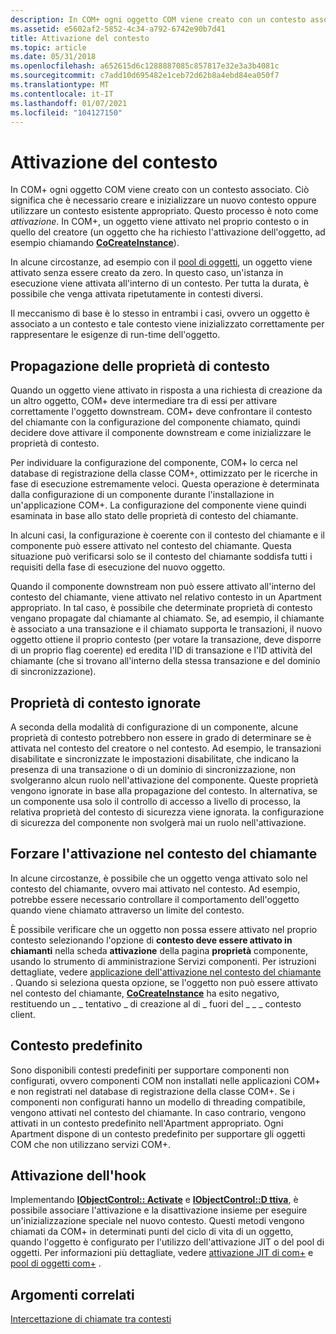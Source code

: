 ```yaml
---
description: In COM+ ogni oggetto COM viene creato con un contesto associato.
ms.assetid: e5602af2-5852-4c34-a792-6742e90b7d41
title: Attivazione del contesto
ms.topic: article
ms.date: 05/31/2018
ms.openlocfilehash: a652615d6c1288887085c857817e32e3a3b4081c
ms.sourcegitcommit: c7add10d695482e1ceb72d62b8a4ebd84ea050f7
ms.translationtype: MT
ms.contentlocale: it-IT
ms.lasthandoff: 01/07/2021
ms.locfileid: "104127150"
---
```

# <a name="context-activation"></a>Attivazione del contesto

In COM+ ogni oggetto COM viene creato con un contesto associato. Ciò significa che è necessario creare e inizializzare un nuovo contesto oppure utilizzare un contesto esistente appropriato. Questo processo è noto come *attivazione*. In COM+, un oggetto viene attivato nel proprio contesto o in quello del creatore (un oggetto che ha richiesto l'attivazione dell'oggetto, ad esempio chiamando [**CoCreateInstance**](/windows/desktop/api/combaseapi/nf-combaseapi-cocreateinstance)).

In alcune circostanze, ad esempio con il [pool di oggetti](com--object-pooling.md), un oggetto viene attivato senza essere creato da zero. In questo caso, un'istanza in esecuzione viene attivata all'interno di un contesto. Per tutta la durata, è possibile che venga attivata ripetutamente in contesti diversi.

Il meccanismo di base è lo stesso in entrambi i casi, ovvero un oggetto è associato a un contesto e tale contesto viene inizializzato correttamente per rappresentare le esigenze di run-time dell'oggetto.

## <a name="flowing-of-context-properties"></a>Propagazione delle proprietà di contesto

Quando un oggetto viene attivato in risposta a una richiesta di creazione da un altro oggetto, COM+ deve intermediare tra di essi per attivare correttamente l'oggetto downstream. COM+ deve confrontare il contesto del chiamante con la configurazione del componente chiamato, quindi decidere dove attivare il componente downstream e come inizializzare le proprietà di contesto.

Per individuare la configurazione del componente, COM+ lo cerca nel database di registrazione della classe COM+, ottimizzato per le ricerche in fase di esecuzione estremamente veloci. Questa operazione è determinata dalla configurazione di un componente durante l'installazione in un'applicazione COM+. La configurazione del componente viene quindi esaminata in base allo stato delle proprietà di contesto del chiamante.

In alcuni casi, la configurazione è coerente con il contesto del chiamante e il componente può essere attivato nel contesto del chiamante. Questa situazione può verificarsi solo se il contesto del chiamante soddisfa tutti i requisiti della fase di esecuzione del nuovo oggetto.

Quando il componente downstream non può essere attivato all'interno del contesto del chiamante, viene attivato nel relativo contesto in un Apartment appropriato. In tal caso, è possibile che determinate proprietà di contesto vengano propagate dal chiamante al chiamato. Se, ad esempio, il chiamante è associato a una transazione e il chiamato supporta le transazioni, il nuovo oggetto ottiene il proprio contesto (per votare la transazione, deve disporre di un proprio flag coerente) ed eredita l'ID di transazione e l'ID attività del chiamante (che si trovano all'interno della stessa transazione e del dominio di sincronizzazione).

## <a name="ignored-context-properties"></a>Proprietà di contesto ignorate

A seconda della modalità di configurazione di un componente, alcune proprietà di contesto potrebbero non essere in grado di determinare se è attivata nel contesto del creatore o nel contesto. Ad esempio, le transazioni disabilitate e sincronizzate le impostazioni disabilitate, che indicano la presenza di una transazione o di un dominio di sincronizzazione, non svolgeranno alcun ruolo nell'attivazione del componente. Queste proprietà vengono ignorate in base alla propagazione del contesto. In alternativa, se un componente usa solo il controllo di accesso a livello di processo, la relativa proprietà del contesto di sicurezza viene ignorata. la configurazione di sicurezza del componente non svolgerà mai un ruolo nell'attivazione.

## <a name="forcing-activation-in-the-callers-context"></a>Forzare l'attivazione nel contesto del chiamante

In alcune circostanze, è possibile che un oggetto venga attivato solo nel contesto del chiamante, ovvero mai attivato nel contesto. Ad esempio, potrebbe essere necessario controllare il comportamento dell'oggetto quando viene chiamato attraverso un limite del contesto.

È possibile verificare che un oggetto non possa essere attivato nel proprio contesto selezionando l'opzione di **contesto deve essere attivato in chiamanti** nella scheda **attivazione** della pagina **proprietà** componente, usando lo strumento di amministrazione Servizi componenti. Per istruzioni dettagliate, vedere [applicazione dell'attivazione nel contesto del chiamante](enforcing-activation-in-the-caller-s-context.md) . Quando si seleziona questa opzione, se l'oggetto non può essere attivato nel contesto del chiamante, [**CoCreateInstance**](/windows/desktop/api/combaseapi/nf-combaseapi-cocreateinstance) ha esito negativo, restituendo un \_ \_ tentativo \_ di creazione al di \_ fuori del \_ \_ \_ contesto client.

## <a name="default-context"></a>Contesto predefinito

Sono disponibili contesti predefiniti per supportare componenti non configurati, ovvero componenti COM non installati nelle applicazioni COM+ e non registrati nel database di registrazione della classe COM+. Se i componenti non configurati hanno un modello di threading compatibile, vengono attivati nel contesto del chiamante. In caso contrario, vengono attivati in un contesto predefinito nell'Apartment appropriato. Ogni Apartment dispone di un contesto predefinito per supportare gli oggetti COM che non utilizzano servizi COM+.

## <a name="hooking-activation"></a>Attivazione dell'hook

Implementando [**IObjectControl:: Activate**](/windows/desktop/api/ComSvcs/nf-comsvcs-iobjectcontrol-activate) e [**IObjectControl::D ttiva**](/windows/desktop/api/ComSvcs/nf-comsvcs-iobjectcontrol-deactivate), è possibile associare l'attivazione e la disattivazione insieme per eseguire un'inizializzazione speciale nel nuovo contesto. Questi metodi vengono chiamati da COM+ in determinati punti del ciclo di vita di un oggetto, quando l'oggetto è configurato per l'utilizzo dell'attivazione JIT o del pool di oggetti. Per informazioni più dettagliate, vedere [attivazione JIT di com+](com--just-in-time-activation.md) e [pool di oggetti com+](com--object-pooling.md) .

## <a name="related-topics"></a>Argomenti correlati

<dl> <dt>

[Intercettazione di chiamate tra contesti](interception-of-cross-context-calls.md)
</dt> </dl>

 

 

